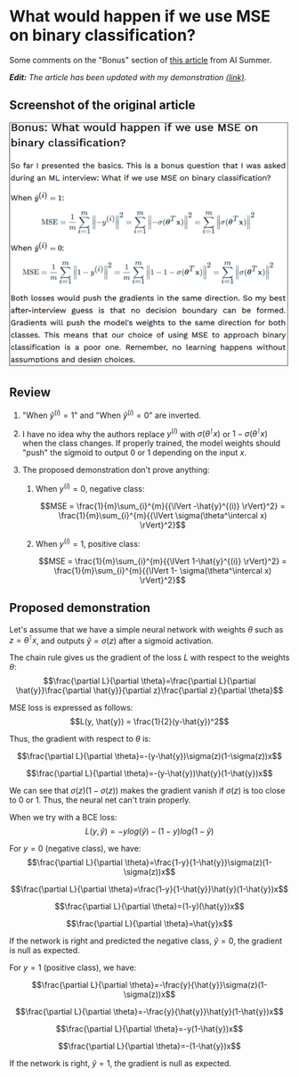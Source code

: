 # What would happen if we use MSE on binary classification?

Some comments on the "Bonus" section of [this article](https://theaisummer.com/mle/#bonus-what-would-happen-if-we-use-mse-on-binary-classification) from AI Summer.

***Edit:** The article has been updated with my demonstration [(link)](https://theaisummer.com/mle/#proposed-demonstration-by-jonas-maison).*

## Screenshot of the original article

![](./Capture.PNG)

## Review

1) "When $\hat{y}^{(i)} = 1$" and "When $\hat{y}^{(i)} = 0$" are inverted.

3) I have no idea why the authors replace $y^{(i)}$ with $\sigma(\theta^\intercal x)$ or $1-\sigma(\theta^\intercal x)$ when the class changes. If properly trained, the model weights should "push" the sigmoid to output 0 or 1 depending on the input $x$.
4) The proposed demonstration don't prove anything:
   1) When $y^{(i)} = 0$, negative class:

       $$MSE = \frac{1}{m}\sum_{i}^{m}{{\lVert -\hat{y}^{(i)} \rVert}^2} = \frac{1}{m}\sum_{i}^{m}{{\lVert \sigma(\theta^\intercal x) \rVert}^2}$$
   2) When $y^{(i)} = 1$, positive class:

       $$MSE = \frac{1}{m}\sum_{i}^{m}{{\lVert 1-\hat{y}^{(i)} \rVert}^2} = \frac{1}{m}\sum_{i}^{m}{{\lVert 1- \sigma(\theta^\intercal x) \rVert}^2}$$

## Proposed demonstration

Let's assume that we have a simple neural network with weights $\theta$ such as $z=\theta^\intercal x$, and outputs $\hat{y}=\sigma(z)$ after a sigmoid activation.

The chain rule gives us the gradient of the loss $L$ with respect to the weights $\theta$:
$$\frac{\partial L}{\partial \theta}=\frac{\partial L}{\partial \hat{y}}\frac{\partial \hat{y}}{\partial z}\frac{\partial z}{\partial \theta}$$

MSE loss is expressed as follows:
$$L(y, \hat{y}) = \frac{1}{2}(y-\hat{y})^2$$

Thus, the gradient with respect to $\theta$ is:

$$\frac{\partial L}{\partial \theta}=-(y-\hat{y})\sigma(z)(1-\sigma(z))x$$

$$\frac{\partial L}{\partial \theta}=-(y-\hat{y})\hat{y}(1-\hat{y})x$$

We can see that $\sigma(z)(1-\sigma(z))$ makes the gradient vanish if $\sigma(z)$ is too close to 0 or 1. Thus, the neural net can't train properly.

When we try with a BCE loss:
$$L(y, \hat{y}) = -ylog(\hat{y})-(1-y)log(1-\hat{y})$$

For $y=0$ (negative class), we have:
$$\frac{\partial L}{\partial \theta}=\frac{1-y}{1-\hat{y}}\sigma(z)(1-\sigma(z))x$$

$$\frac{\partial L}{\partial \theta}=\frac{1-y}{1-\hat{y}}\hat{y}(1-\hat{y})x$$
 
$$\frac{\partial L}{\partial \theta}=(1-y)(\hat{y})x$$

$$\frac{\partial L}{\partial \theta}=\hat{y}x$$

If the network is right and predicted the negative class, $\hat{y}=0$, the gradient is null as expected.
    
For $y=1$ (positive class), we have:

$$\frac{\partial L}{\partial \theta}=-\frac{y}{\hat{y}}\sigma(z)(1-\sigma(z))x$$

$$\frac{\partial L}{\partial \theta}=-\frac{y}{\hat{y}}\hat{y}(1-\hat{y})x$$

$$\frac{\partial L}{\partial \theta}=-y(1-\hat{y})x$$

$$\frac{\partial L}{\partial \theta}=-(1-\hat{y})x$$

If the network is right, $\hat{y}=1$, the gradient is null as expected.
